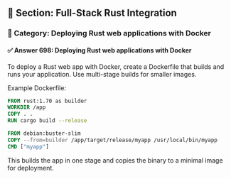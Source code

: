 ## 📘 Section: Full-Stack Rust Integration  
### 🔹 Category: Deploying Rust web applications with Docker  
#### ✅ Answer 698: Deploying Rust web applications with Docker

To deploy a Rust web app with Docker, create a Dockerfile that builds and runs your application. Use multi-stage builds for smaller images.

Example Dockerfile:
```dockerfile
FROM rust:1.70 as builder
WORKDIR /app
COPY . .
RUN cargo build --release

FROM debian:buster-slim
COPY --from=builder /app/target/release/myapp /usr/local/bin/myapp
CMD ["myapp"]
```
This builds the app in one stage and copies the binary to a minimal image for deployment.
